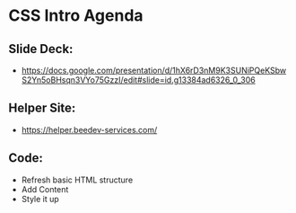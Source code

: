 # CSS Intro Agenda

## Slide Deck:
- https://docs.google.com/presentation/d/1hX6rD3nM9K3SUNiPQeKSbwS2Yn5oBHsqn3VYo75GzzI/edit#slide=id.g13384ad6326_0_306

## Helper Site:
- https://helper.beedev-services.com/

## Code:
- Refresh basic HTML structure
- Add Content
- Style it up
